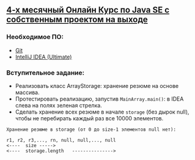 ## <a href="http://java.u-rise.com/">4-х месячный Онлайн Курс по Java SE с собственным проектом на выходе</a>

### Необходимое ПО:
-  <a href="http://git-scm.com/downloads">Git</a>
-  <a href="http://www.jetbrains.com/idea/download/index.html">IntelliJ IDEA (Ultimate)</a>

### Вступительное задание: 
- Реализовать класс ArrayStorage: хранение резюме на основе массива.
- Протестировать реализацию, запустив `MainArray.main()`: в IDEA слева на полях зеленая стрелка.
- Сделать хранение всех резюме в начале `storage` (без дырок null), чтобы не перебирать каждый раз все 10000 элементов.
```
Хранение резюме в storage (от 0 до size-1 элементов null нет):

r1, r2, r3,..., rn, null, null,..., null
<----  size ----->
<----  storage.length   --------------->
```
